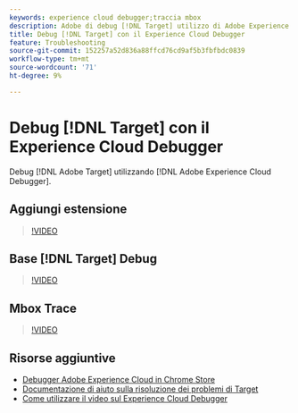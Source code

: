 ```yaml
---
keywords: experience cloud debugger;traccia mbox
description: Adobe di debug [!DNL Target] utilizzo di Adobe Experience Cloud Debugger.
title: Debug [!DNL Target] con il Experience Cloud Debugger
feature: Troubleshooting
source-git-commit: 152257a52d836a88ffcd76cd9af5b3fbfbdc0839
workflow-type: tm+mt
source-wordcount: '71'
ht-degree: 9%

---
```



# Debug [!DNL Target] con il Experience Cloud Debugger

Debug [!DNL Adobe Target] utilizzando [!DNL Adobe Experience Cloud Debugger].

## Aggiungi estensione

>[!VIDEO](https://video.tv.adobe.com/v/23114/?quality=12)

## Base [!DNL Target] Debug

>[!VIDEO](https://video.tv.adobe.com/v/23115/?quality=12)

## Mbox Trace

>[!VIDEO](https://video.tv.adobe.com/v/23113/?quality=12)

## Risorse aggiuntive

+ [Debugger Adobe Experience Cloud in Chrome Store](https://chrome.google.com/webstore/detail/adobe-experience-cloud-de/ocdmogmohccmeicdhlhhgepeaijenapj?hl=en)
+ [Documentazione di aiuto sulla risoluzione dei problemi di Target](/help/main/r-troubleshooting-target/troubleshooting-target.md)
+ [Come utilizzare il video sul Experience Cloud Debugger](https://helpx.adobe.com/marketing-cloud-core/kt/using/experience-cloud-debugger-feature-video-use.html)
